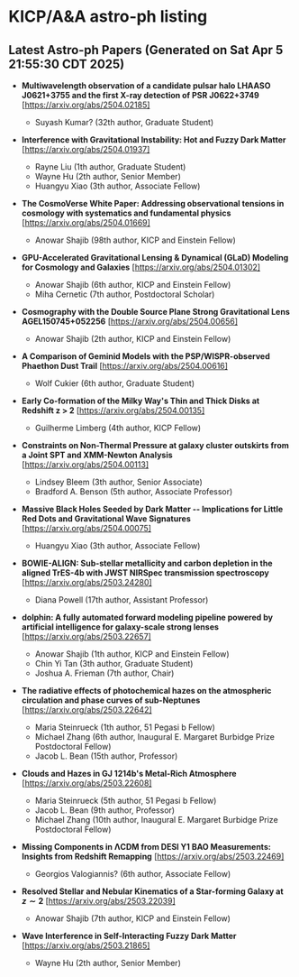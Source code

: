 # KICP/A&A astro-ph listing

## Latest Astro-ph Papers (Generated on Sat Apr  5 21:55:30 CDT 2025)

- **Multiwavelength observation of a candidate pulsar halo LHAASO J0621+3755 and the first X-ray detection of PSR J0622+3749**
[https://arxiv.org/abs/2504.02185]
  + Suyash Kumar? (32th author, Graduate Student)

- **Interference with Gravitational Instability: Hot and Fuzzy Dark Matter**
[https://arxiv.org/abs/2504.01937]
  + Rayne Liu (1th author, Graduate Student)
  + Wayne Hu (2th author, Senior Member)
  + Huangyu Xiao (3th author, Associate Fellow)

- **The CosmoVerse White Paper: Addressing observational tensions in cosmology with systematics and fundamental physics**
[https://arxiv.org/abs/2504.01669]
  + Anowar Shajib (98th author, KICP and Einstein Fellow)

- **GPU-Accelerated Gravitational Lensing & Dynamical (GLaD) Modeling for Cosmology and Galaxies**
[https://arxiv.org/abs/2504.01302]
  + Anowar Shajib (6th author, KICP and Einstein Fellow)
  + Miha Cernetic (7th author, Postdoctoral Scholar)

- **Cosmography with the Double Source Plane Strong Gravitational Lens AGEL150745+052256**
[https://arxiv.org/abs/2504.00656]
  + Anowar Shajib (2th author, KICP and Einstein Fellow)

- **A Comparison of Geminid Models with the PSP/WISPR-observed Phaethon Dust Trail**
[https://arxiv.org/abs/2504.00616]
  + Wolf Cukier (6th author, Graduate Student)

- **Early Co-formation of the Milky Way's Thin and Thick Disks at Redshift z > 2**
[https://arxiv.org/abs/2504.00135]
  + Guilherme Limberg (4th author, KICP Fellow)

- **Constraints on Non-Thermal Pressure at galaxy cluster outskirts from a Joint SPT and XMM-Newton Analysis**
[https://arxiv.org/abs/2504.00113]
  + Lindsey Bleem (3th author, Senior Associate)
  + Bradford A. Benson (5th author, Associate Professor)

- **Massive Black Holes Seeded by Dark Matter -- Implications for Little Red Dots and Gravitational Wave Signatures**
[https://arxiv.org/abs/2504.00075]
  + Huangyu Xiao (3th author, Associate Fellow)

- **BOWIE-ALIGN: Sub-stellar metallicity and carbon depletion in the aligned TrES-4b with JWST NIRSpec transmission spectroscopy**
[https://arxiv.org/abs/2503.24280]
  + Diana Powell (17th author, Assistant Professor)

- **dolphin: A fully automated forward modeling pipeline powered by artificial intelligence for galaxy-scale strong lenses**
[https://arxiv.org/abs/2503.22657]
  + Anowar Shajib (1th author, KICP and Einstein Fellow)
  + Chin Yi Tan (3th author, Graduate Student)
  + Joshua A. Frieman (7th author, Chair)

- **The radiative effects of photochemical hazes on the atmospheric circulation and phase curves of sub-Neptunes**
[https://arxiv.org/abs/2503.22642]
  + Maria Steinrueck (1th author, 51 Pegasi b Fellow)
  + Michael Zhang (6th author, Inaugural E. Margaret Burbidge Prize Postdoctoral Fellow)
  + Jacob L. Bean (15th author, Professor)

- **Clouds and Hazes in GJ 1214b's Metal-Rich Atmosphere**
[https://arxiv.org/abs/2503.22608]
  + Maria Steinrueck (5th author, 51 Pegasi b Fellow)
  + Jacob L. Bean (9th author, Professor)
  + Michael Zhang (10th author, Inaugural E. Margaret Burbidge Prize Postdoctoral Fellow)

- **Missing Components in ΛCDM from DESI Y1 BAO Measurements: Insights from Redshift Remapping**
[https://arxiv.org/abs/2503.22469]
  + Georgios Valogiannis? (6th author, Associate Fellow)

- **Resolved Stellar and Nebular Kinematics of a Star-forming Galaxy at $z\sim2$**
[https://arxiv.org/abs/2503.22039]
  + Anowar Shajib (7th author, KICP and Einstein Fellow)

- **Wave Interference in Self-Interacting Fuzzy Dark Matter**
[https://arxiv.org/abs/2503.21865]
  + Wayne Hu (2th author, Senior Member)

